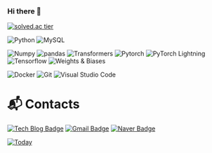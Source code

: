 ### Hi there 👋


[![solved.ac tier](http://mazassumnida.wtf/api/v2/generate_badge?boj=Ilikestrawberry)](https://solved.ac/1204jh)

![Python](https://img.shields.io/badge/Python⭐⭐⭐-3776AB.svg?&style=for-the-badge&logo=Python&logoColor=white)
![MySQL](https://img.shields.io/badge/MySQL⭐⭐-4479A1.svg?&style=for-the-badge&logo=MySQL&logoColor=white)


![Numpy](https://img.shields.io/badge/Numpy-013243.svg?&style=for-the-badge&logo=Numpy&logoColor=white)
![pandas](https://img.shields.io/badge/pandas-150458.svg?&style=for-the-badge&logo=pandas&logoColor=white)
![Transformers](https://img.shields.io/badge/🤗%20Transformers-FFBE00.svg?&style=for-the-badge)
![Pytorch](https://img.shields.io/badge/Pytorch-EE4C2C.svg?&style=for-the-badge&logo=Pytorch&logoColor=white)
![PyTorch Lightning](https://img.shields.io/badge/PyTorch%20Lightning-792EE5.svg?&style=for-the-badge&logo=PyTorch%20Lightning&logoColor=white)
![Tensorflow](https://img.shields.io/badge/Tensorflow-FF6F00.svg?&style=for-the-badge&logo=Tensorflow&logoColor=white)
![Weights & Biases](https://img.shields.io/badge/Weights&Biases-FFBE00.svg?&style=for-the-badge&logo=WeightsandBiases&logoColor=white)


![Docker](https://img.shields.io/badge/Docker-2496ED.svg?&style=for-the-badge&logo=Docker&logoColor=white)
![Git](https://img.shields.io/badge/Git-F05032.svg?&style=for-the-badge&logo=Git&logoColor=white)
![Visual Studio Code](https://img.shields.io/badge/Visual%20Studio%20Code-007ACC.svg?&style=for-the-badge&logo=Visual%20Studio%20Code&logoColor=white)


# :mailbox_with_mail: Contacts
[![Tech Blog Badge](http://img.shields.io/badge/-Tech%20blog-black?style=flat-square&logo=github&link=https://soo-vely-dev.tistory.com/)](https://soo-vely-dev.tistory.com/)
[![Gmail Badge](https://img.shields.io/badge/Gmail-d14836?style=flat-square&logo=Gmail&logoColor=white&link=mailto:kimsh1691@gmail.com)](mailto:kimsh1691@gmail.com)
[![Naver Badge](https://img.shields.io/badge/Naver-03C75A?style=flat-square&logo=Naver&logoColor=white&link=mailto:rlatngus1691@naver.com)](mailto:rlatngus1691@naver.com)


[![Today](https://hits.seeyoufarm.com/api/count/incr/badge.svg?url=https%3A%2F%2Fgithub.com%2FIlikestrawberry&count_bg=%23BAA229&title_bg=%23DDD831&icon=micro-dot-blog.svg&icon_color=%23989796&title=Today&edge_flat=false)](https://hits.seeyoufarm.com)


<!--
**Ilikestrawberry/ilikestrawberry** is a ✨ _special_ ✨ repository because its `README.md` (this file) appears on your GitHub profile.

Here are some ideas to get you started:

- 🔭 I’m currently working on ...
- 🌱 I’m currently learning ...
- 👯 I’m looking to collaborate on ...
- 🤔 I’m looking for help with ...
- 💬 Ask me about ...
- 📫 How to reach me: ...
- 😄 Pronouns: ...
- ⚡ Fun fact: ...
-->
